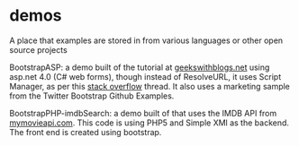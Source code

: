 demos
=====

A place that examples are stored in from various languages or other open source projects

BootstrapASP: a demo built of the tutorial at [geekswithblogs.net](http://geekswithblogs.net/JeremyMorgan/archive/2012/09/18/how-to-use-twitter-bootstrap-on-an-asp.net-website.aspx) using asp.net 4.0 (C# web forms), though instead of ResolveURL, it uses Script Manager, as per this [stack overflow](http://stackoverflow.com/questions/12452109/asp-net-2012-unobtrusive-validation-with-jquery) thread. It also uses a marketing sample from the Twitter Bootstrap Github Examples.

BootstrapPHP-imdbSearch: a demo built of that uses the IMDB API from [mymovieapi.com](http://mymovieapi.com/). This code is using PHP5 and Simple XMl as the backend. The front end is created using bootstrap.